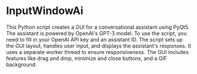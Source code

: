 # InputWindowAi
This Python script creates a GUI for a conversational assistant using PyQt5. 
The assistant is powered by OpenAI's GPT-3 model. To use the script, you need to fill in your OpenAI API key and an assistant ID.
The script sets up the GUI layout, handles user input, and displays the assistant's responses. 
It uses a separate worker thread to ensure responsiveness. The GUI includes features like drag and drop, minimize and close buttons, and a GIF background.

